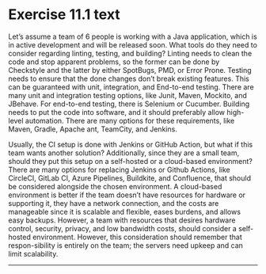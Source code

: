 # Exercise 11.1 text

Let’s assume a team of 6 people is working with a Java application, which is in active development and will be released soon. What tools do they need to consider regarding linting, testing, and building? Linting needs to clean the code and stop apparent problems, so the former can be done by Checkstyle and the latter by either SpotBugs, PMD, or Error Prone. Testing needs to ensure that the done changes don’t break existing features. This can be guaranteed with unit, integration, and End-to-end testing. There are many unit and integration testing options, like Junit, Maven, Mockito, and JBehave. For end-to-end testing, there is Selenium or Cucumber. Building needs to put the code into software, and it should preferably allow high-level automation. There are many options for these requirements, like Maven, Gradle, Apache ant, TeamCity, and Jenkins.

Usually, the CI setup is done with Jenkins or GitHub Action, but what if this team wants another solution? Additionally, since they are a small team, should they put this setup on a self-hosted or a cloud-based environment? There are many options for replacing Jenkins or Github Actions, like CircleCI, GitLab CI, Azure Pipelines, Buildkite, and Confluence, that should be considered alongside the chosen environment. A cloud-based environment is better if the team doesn’t have resources for hardware or supporting it, they have a network connection, and the costs are manageable since it is scalable and flexible, eases burdens, and allows easy backups. However, a team with resources that desires hardware control, security, privacy, and low bandwidth costs, should consider a self-hosted environment. However, this consideration should remember that respon-sibility is entirely on the team; the servers need upkeep and can limit scalability.

---

